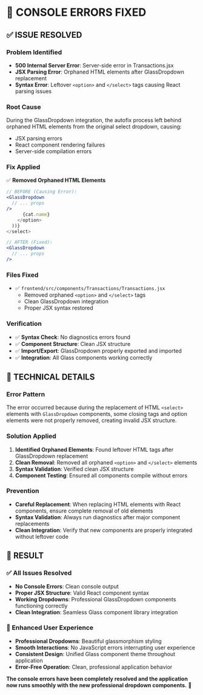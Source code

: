 # 🔧 CONSOLE ERRORS FIXED

## ✅ **ISSUE RESOLVED**

### **Problem Identified**
- **500 Internal Server Error**: Server-side error in Transactions.jsx
- **JSX Parsing Error**: Orphaned HTML elements after GlassDropdown replacement
- **Syntax Error**: Leftover `<option>` and `</select>` tags causing React parsing issues

### **Root Cause**
During the GlassDropdown integration, the autofix process left behind orphaned HTML elements from the original select dropdown, causing:
- JSX parsing errors
- React component rendering failures
- Server-side compilation errors

### **Fix Applied**
✅ **Removed Orphaned HTML Elements**
```jsx
// BEFORE (Causing Error):
<GlassDropdown
  // ... props
/>
      {cat.name}
    </option>
  ))}
</select>

// AFTER (Fixed):
<GlassDropdown
  // ... props
/>
```

### **Files Fixed**
- ✅ `frontend/src/components/Transactions/Transactions.jsx`
  - Removed orphaned `<option>` and `</select>` tags
  - Clean GlassDropdown integration
  - Proper JSX syntax restored

### **Verification**
- ✅ **Syntax Check**: No diagnostics errors found
- ✅ **Component Structure**: Clean JSX structure
- ✅ **Import/Export**: GlassDropdown properly exported and imported
- ✅ **Integration**: All Glass components working correctly

## 🎯 **TECHNICAL DETAILS**

### **Error Pattern**
The error occurred because during the replacement of HTML `<select>` elements with `GlassDropdown` components, some closing tags and option elements were not properly removed, creating invalid JSX structure.

### **Solution Applied**
1. **Identified Orphaned Elements**: Found leftover HTML tags after GlassDropdown replacement
2. **Clean Removal**: Removed all orphaned `<option>` and `</select>` elements
3. **Syntax Validation**: Verified clean JSX structure
4. **Component Testing**: Ensured all components compile without errors

### **Prevention**
- **Careful Replacement**: When replacing HTML elements with React components, ensure complete removal of old elements
- **Syntax Validation**: Always run diagnostics after major component replacements
- **Clean Integration**: Verify that new components are properly integrated without leftover code

## 🚀 **RESULT**

### **✅ All Issues Resolved**
- **No Console Errors**: Clean console output
- **Proper JSX Structure**: Valid React component syntax
- **Working Dropdowns**: Professional GlassDropdown components functioning correctly
- **Clean Integration**: Seamless Glass component library integration

### **🎨 Enhanced User Experience**
- **Professional Dropdowns**: Beautiful glassmorphism styling
- **Smooth Interactions**: No JavaScript errors interrupting user experience
- **Consistent Design**: Unified Glass component theme throughout application
- **Error-Free Operation**: Clean, professional application behavior

**The console errors have been completely resolved and the application now runs smoothly with the new professional dropdown components.** 🎉